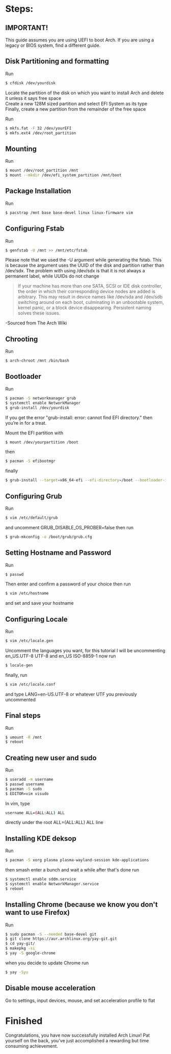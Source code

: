 # Steps: 
## IMPORTANT!
This guide assumes you are using UEFI to boot Arch. If you are using a legacy or BIOS system, find a different guide.

## Disk Partitioning and formatting
Run
```sh
$ cfdisk /dev/yourdisk
```  
Locate the partition of the disk on which you want to install Arch and delete it unless it says free space  
Create a new 128M sized partition and select EFI System as its type  
Finally, create a new partition from the remainder of the free space  

Run  
```sh
$ mkfs.fat -F 32 /dev/yourEFI
$ mkfs.ext4 /dev/root_partition
```

## Mounting
Run
```sh
$ mount /dev/root_partition /mnt
$ mount --mkdir /dev/efi_system_partition /mnt/boot
```

## Package Installation
Run
```sh
$ pacstrap /mnt base base-devel linux linux-firmware vim
```

## Configuring Fstab
Run
```sh
$ genfstab -U /mnt >> /mnt/etc/fstab
```
Please note that we used the -U argument while generating the fstab. This is because the argument uses the UUID of the disk and partition rather than /dev/sdx. The problem with using /dev/sdx is that it is not always a permanent label, while UUIDs do not change

>If your machine has more than one SATA, SCSI or IDE disk controller, the order in which their corresponding device nodes are added is arbitrary. This may result in device names like /dev/sda and /dev/sdb switching around on each boot, culminating in an unbootable system, kernel panic, or a block device disappearing. Persistent naming solves these issues.

-Sourced from The Arch Wiki

## Chrooting
Run
```sh
$ arch-chroot /mnt /bin/bash
```

## Bootloader
Run
```sh
$ pacman -S networkmanager grub
$ systemctl enable NetworkManager
$ grub-install /dev/yourdisk
```
If you get the error "grub-install: error: cannot find EFI directory." then you’re in for a treat. 

Mount the EFI partition with
```sh
$ mount /dev/yourpartition /boot
```
then
```sh
$ pacman -S efibootmgr
```
finally
```sh
$ grub-install --target=x86_64-efi --efi-directory=/boot --bootloader-id=GRUB
```

## Configuring Grub
Run
```sh
$ vim /etc/default/grub
```
and uncomment GRUB_DISABLE_OS_PROBER=false
then run
```sh
$ grub-mkconfig -o /boot/grub/grub.cfg
```

## Setting Hostname and Password
Run
```sh
$ passwd
```
Then enter and confirm a password of your choice
then run
```sh
$ vim /etc/hostname
```
and set and save your hostname

## Configuring Locale
Run
```sh
$ vim /etc/locale.gen
```
Uncomment the languages you want, for this tutorial I will be uncommenting en_US.UTF-8 UTF-8 and en_US ISO-8859-1
now run
```sh
$ locale-gen
```
finally, run
```sh
$ vim /etc/locale.conf
```
and type LANG=en-US.UTF-8 or whatever UTF you previously uncommented

## Final steps
Run
```sh
$ umount -R /mnt
$ reboot
```

## Creating new user and sudo
Run
```sh
$ useradd -m username
$ passwd username
$ pacman -S sudo
$ EDITOR=vim visudo
```

In vim, type  
```sh
username ALL=(ALL:ALL) ALL
```
directly under the root ALL=(ALL:ALL) ALL line

## Installing KDE deksop
Run
```sh
$ pacman -S xorg plasma plasma-wayland-session kde-applications
```
then smash enter a bunch and wait a while
after that's done run
```sh
$ systemctl enable sddm.service
$ systemctl enable NetworkManager.service
$ reboot
```

## Installing Chrome (because we know you don't want to use Firefox)
Run
```sh
$ sudo pacman -S --needed base-devel git
$ git clone https://aur.archlinux.org/yay-git.git
$ cd yay-git/
$ makepkg -si
$ yay -S google-chrome
```
when you decide to update Chrome run
```sh
$ yay -Syu
```

## Disable mouse acceleration
Go to settings, input devices, mouse, and set acceleration profile to flat

# Finished
Congratulations, you have now successfully installed Arch Linux! Pat yourself on the back, you've just accomplished a rewarding but time consuming achievement.
